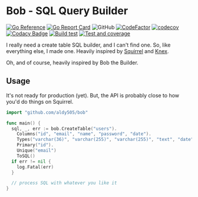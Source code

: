 # Bob - SQL Query Builder

[![Go Reference](https://pkg.go.dev/badge/github.com/aldy505/bob.svg)](https://pkg.go.dev/github.com/aldy505/bob) [![Go Report Card](https://goreportcard.com/badge/github.com/aldy505/bob)](https://goreportcard.com/report/github.com/aldy505/bob) ![GitHub](https://img.shields.io/github/license/aldy505/bob) [![CodeFactor](https://www.codefactor.io/repository/github/aldy505/bob/badge)](https://www.codefactor.io/repository/github/aldy505/bob) [![codecov](https://codecov.io/gh/aldy505/bob/branch/master/graph/badge.svg?token=Noeexg5xEJ)](https://codecov.io/gh/aldy505/bob) [![Codacy Badge](https://app.codacy.com/project/badge/Grade/9b78970127c74c1a923533e05f65848d)](https://www.codacy.com/gh/aldy505/bob/dashboard?utm_source=github.com&amp;utm_medium=referral&amp;utm_content=aldy505/bob&amp;utm_campaign=Badge_Grade) [![Build test](https://github.com/aldy505/bob/actions/workflows/build.yml/badge.svg)](https://github.com/aldy505/bob/actions/workflows/build.yml) [![Test and coverage](https://github.com/aldy505/bob/actions/workflows/coverage.yml/badge.svg)](https://github.com/aldy505/bob/actions/workflows/coverage.yml)

I really need a create table SQL builder, and I can't find one. So, like everything else, I made one. Heavily inspired by [Squirrel](https://github.com/Masterminds/squirrel) and [Knex](https://knexjs.org/).

Oh, and of course, heavily inspired by Bob the Builder.

## Usage

It's not ready for production (yet). But, the API is probably close to how you'd do things on Squirrel.

```go
import "github.com/aldy505/bob"

func main() {
  sql, _, err := bob.CreateTable("users").
    Columns("id", "email", "name", "password", "date").
    Types("varchar(36)", "varchar(255)", "varchar(255)", "text", "date").
    Primary("id").
    Unique("email")
    ToSQL()
  if err != nil {
    log.Fatal(err)
  }

  // process SQL with whatever you like it
}
```
